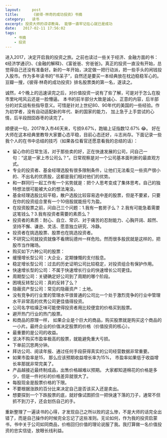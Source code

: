 ```yaml
---
layout:     post
title:      《彼得·林奇的成功投资》书摘
category:   读书
excerpt: 投资大师的谆谆教诲， 能够一直牢记在心就已是成功
date:   2017-02-11 17:56:02
tags:
    - 书摘
    - 投资
---
```


进入2017，决定开启我的投资之旅。之前也读过一些关于经济、金融方面的书：《经济学通识》、《金融的解释》、《富爸爸、穷爸爸》。真正的投资一直没有开始，总觉得自己还没有准备好。新的一年开始，决定做一把行动派，把一些手头的闲钱投入股市。作为多年读书的“书呆子”，自然还是要买一本经典放在枕边稳稳军心的。豆瓣一搜，《彼得·林奇的成功投资》排名股票类的第一名，遂读之。

诚然，4个晚上的迅速读完之后，对价值投资一说有了些了解，可是对于怎么在股市里叱咤风云还是一脸懵逼。 本书的前半部分大致是诚心、正意的内容，后半部分的对实战有些指导意义。可惜是针对上世纪80、90年代的美国的一些经验。作为初学者，没有自动适配新的年代、新的国家的能力， 加上急于上手尝试的心情，后半段囫囵吞枣的读完了。

顺便说一句，2017年入市46天来，亏损9.67%，跑输上证指数12.67% 😂。 好在大师在这本经典里教导大家要心态平稳，目前心态还好，斗志尚存。下面记录一些我个人的在书中总结的技巧（如果各位看官还愿意看我的总结的话）：

- 留心你的日常生活，对于那些卖的好，正在快速发展的公司，问自己一句：“这是一家上市公司么？”。日常观察是对一个公司基本面判断的最直观方式。
- 专业的投资者、基金经理选股有很多限制条件，让他们无法看见一些资产很小的、不出名的优质股，这都是我们相对他们的优势。
- 和一群同行一起工作有一个劣势就是：把个人思考变成了集体思考。自己的独特想法很可能被大众的想法淹没。
- 基金经理选股比较平稳，散户选股比较容易选中差的股票，但是不要紧，只要在你的投资组合里有一个10倍股就能扭亏为盈。
- 在投资股票之前，问自己三个问题：1.我有一套房子么？ 2.我有可能急着需要这笔钱么？3.我有投资者需要的素质么？
- 投资者的素质：耐心、自立、常识、对于痛苦的忍耐能力、心胸开阔、超然、坚持不懈、谦逊、灵活、愿意独立研究、冷静。
- 投资者在挑选股票、股票也在挑选投资者。
- 不研究公司就投资就像不看牌玩德州一样危险。然而很多股民就是这样的，把股市当作赌场。
- 购买如下六种公司的股票：
 - 缓慢增长型公司：大企业，定期慷慨的支付股息。
 - 稳定增长型公司：过去的历史证明公司比较稳定，对投资组合有保护作用。
 - 快速增长型的公司：不属于快速增长行业的快速增长公司更佳。
 - 周期型公司：关键确定好公司到了周期的哪个阶段。
 - 困境反转型公司：真的反转了么？
 - 隐蔽资产型公司：常见的隐蔽资产：土地。
- 没有竞争的行业里的管理水平很普通的公司比一个处于激烈竞争的行业中管理水平非常高的优秀公司更佳值得投资。
- 公司名字枯燥乏味可能使得投资者用比较便宜的价格买到股票。
- 避开热门行业的热门股票。
- 和商品的原理一样， 如果企业是个巨大的商品，购买股票就是购买这个商品的一小片。最终企业的价值决定股票的价格（价值投资的核心）。
- 最重要的是公司的收益。
- 坚决不购买市盈率极高的股票，就能避免重大亏损。
- 下单前沉思两分钟。
- 拜访公司、阅读年报、通过任何手段获得真实的公司经营数据非常重要。
- 如果市盈率是15， 那么应该预期收益增长率为15%， 市盈率如果低于收益增长率那就非常完美了。
- 产品越接近最终制成品，出售价格越难以预期。 大家都知道棉花的价格是多少，但是一件衬衫的价格差异就很大了。
- 每股现金是股票价格的下限。
- 不要根据涨跌的百分比来决定自己是否该买入还是卖出。
- 想要探到一个下跌股票的底，就好像试图抓住一把快速下落的刀子，通常不但抓不到刀子，还会划伤自己的手。

重新整理了一遍读书的心得，才发现自己之所以败的这么惨，不是大师的话完全出错了，而是自己操作的时候完全忘记了这些准则。无论如何，作为我的投资启蒙书，书中关于公司如同商品，价格回归价值的理论说服了我。我打算做一名价值投资的忠实信徒，放眼长线利益。
